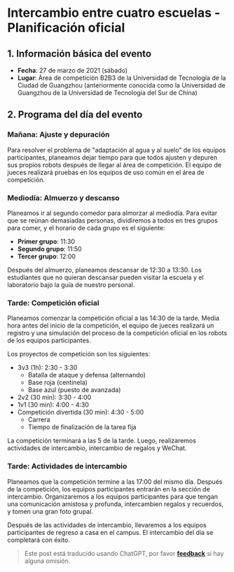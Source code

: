 # Intercambio entre cuatro escuelas - Planificación oficial

## 1. Información básica del evento

- **Fecha**: 27 de marzo de 2021 (sábado)
- **Lugar**: Área de competición B2B3 de la Universidad de Tecnología de la Ciudad de Guangzhou (anteriormente conocida como la Universidad de Guangzhou de la Universidad de Tecnología del Sur de China)

## 2. Programa del día del evento

### Mañana: Ajuste y depuración

Para resolver el problema de "adaptación al agua y al suelo" de los equipos participantes, planeamos dejar tiempo para que todos ajusten y depuren sus propios robots después de llegar al área de competición. 
El equipo de jueces realizará pruebas en los equipos de uso común en el área de competición.

### Mediodía: Almuerzo y descanso

Planeamos ir al segundo comedor para almorzar al mediodía. Para evitar que se reúnan demasiadas personas, dividiremos a todos en tres grupos para comer, y el horario de cada grupo es el siguiente:

- **Primer grupo**: 11:30
- **Segundo grupo**: 11:50
- **Tercer grupo**: 12:00

Después del almuerzo, planeamos descansar de 12:30 a 13:30. 
Los estudiantes que no quieran descansar pueden visitar la escuela y el laboratorio bajo la guía de nuestro personal.

### Tarde: Competición oficial

Planeamos comenzar la competición oficial a las 14:30 de la tarde. Media hora antes del inicio de la competición, el equipo de jueces realizará un registro y una simulación del proceso de la competición oficial en los robots de los equipos participantes.

Los proyectos de competición son los siguientes:

- 3v3 (1h): 2:30 - 3:30
  - Batalla de ataque y defensa (alternando)
  - Base roja (centinela)
  - Base azul (puesto de avanzada)
- 2v2 (30 min): 3:30 - 4:00
- 1v1 (30 min): 4:00 - 4:30
- Competición divertida (30 min): 4:30 - 5:00
  - Carrera
  - Tiempo de finalización de la tarea fija

La competición terminará a las 5 de la tarde. Luego, realizaremos actividades de intercambio, intercambio de regalos y WeChat.

### Tarde: Actividades de intercambio

Planeamos que la competición termine a las 17:00 del mismo día. Después de la competición, los equipos participantes entrarán en la sección de intercambio. 
Organizaremos a los equipos participantes para que tengan una comunicación amistosa y profunda, intercambien regalos y recuerdos, y tomen una gran foto grupal.

Después de las actividades de intercambio, llevaremos a los equipos participantes de regreso a casa en el campus. El intercambio del día se completará con éxito.

> Este post está traducido usando ChatGPT, por favor [**feedback**](https://github.com/linyuxuanlin/Wiki_MkDocs/issues/new) si hay alguna omisión.
